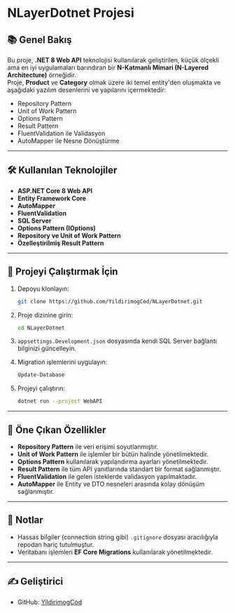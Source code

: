 # NLayerDotnet Projesi

## 📚 Genel Bakış
Bu proje, **.NET 8 Web API** teknolojisi kullanılarak geliştirilen, küçük ölçekli ama en iyi uygulamaları barındıran bir **N-Katmanlı Mimari (N-Layered Architecture)** örneğidir.  
Proje, **Product** ve **Category** olmak üzere iki temel entity'den oluşmakta ve aşağıdaki yazılım desenlerini ve yapılarını içermektedir:

- Repository Pattern
- Unit of Work Pattern
- Options Pattern
- Result Pattern
- FluentValidation ile Validasyon
- AutoMapper ile Nesne Dönüştürme

---

## 🛠️ Kullanılan Teknolojiler

- **ASP.NET Core 8 Web API**
- **Entity Framework Core**
- **AutoMapper**
- **FluentValidation**
- **SQL Server**
- **Options Pattern (IOptions)**
- **Repository ve Unit of Work Pattern**
- **Özelleştirilmiş Result Pattern**

---

## 🚀 Projeyi Çalıştırmak İçin

1. Depoyu klonlayın:
   ```bash
   git clone https://github.com/YildirimogCod/NLayerDotnet.git
   ```

2. Proje dizinine girin:
   ```bash
   cd NLayerDotnet
   ```

3. `appsettings.Development.json` dosyasında kendi SQL Server bağlantı bilginizi güncelleyin.

4. Migration işlemlerini uygulayın:
   ```bash
   Update-Database
   ```

5. Projeyi çalıştırın:
   ```bash
   dotnet run --project WebAPI
   ```

---

## 📌 Öne Çıkan Özellikler

- **Repository Pattern** ile veri erişimi soyutlanmıştır.
- **Unit of Work Pattern** ile işlemler bir bütün halinde yönetilmektedir.
- **Options Pattern** kullanılarak yapılandırma ayarları yönetilmektedir.
- **Result Pattern** ile tüm API yanıtlarında standart bir format sağlanmıştır.
- **FluentValidation** ile gelen isteklerde validasyon yapılmaktadır.
- **AutoMapper** ile Entity ve DTO nesneleri arasında kolay dönüşüm sağlanmıştır.

---

## 📢 Notlar

- Hassas bilgiler (connection string gibi) `.gitignore` dosyası aracılığıyla repodan hariç tutulmuştur.
- Veritabanı işlemleri **EF Core Migrations** kullanılarak yönetilmektedir.

---

## ✍️ Geliştirici

- GitHub: [YildirimogCod](https://github.com/YildirimogCod)


